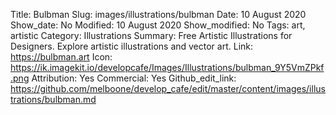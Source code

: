 Title: Bulbman
Slug: images/illustrations/bulbman
Date: 10 August 2020
Show_date: No
Modified: 10 August 2020
Show_modified: No
Tags: art, artistic
Category: Illustrations
Summary: Free Artistic Illustrations for Designers. Explore artistic illustrations and vector art.
Link: https://bulbman.art
Icon: https://ik.imagekit.io/developcafe/Images/Illustrations/bulbman_9Y5VmZPkf.png
Attribution: Yes
Commercial: Yes
Github_edit_link: https://github.com/melboone/develop_cafe/edit/master/content/images/illustrations/bulbman.md